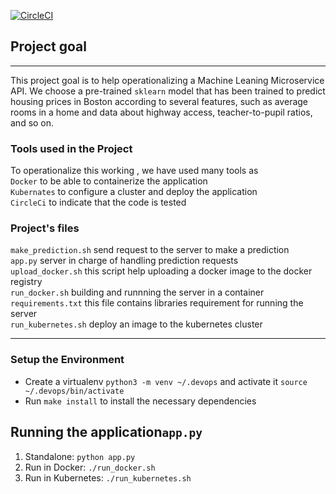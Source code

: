 [![CircleCI](https://circleci.com/gh/vivekgouda/udacity-project-5/tree/master.svg?style=svg)](https://circleci.com/gh/vivekgouda/udacity-project-5/tree/master)

## Project goal
----------------------

This project goal is to help operationalizing a Machine Leaning Microservice API. We choose a pre-trained `sklearn` model that has been trained to predict housing prices in Boston according to several features, such as average rooms in a home and data about highway access, teacher-to-pupil ratios, and so on.

### Tools used in the Project 

To operationalize this working , we have used many tools as  <br/>`Docker` to be able to containerize the application
   <br/>`Kubernates` to configure a cluster and deploy the application
   <br/>`CircleCi` to indicate that the code is tested

### Project's files

`make_prediction.sh` send request to the server to make a prediction <br/>
`app.py` server in charge of handling prediction requests <br/> 
`upload_docker.sh` this script help uploading a docker image to the docker registry  <br/>
`run_docker.sh` building and runnning the server in a container <br/>
`requirements.txt` this file contains libraries requirement for running the server <br/>
`run_kubernetes.sh` deploy an image to the kubernetes cluster <br/>

---

### Setup the Environment

* Create a virtualenv `python3 -m venv ~/.devops` and activate it `source ~/.devops/bin/activate`
* Run `make install` to install the necessary dependencies

## Running the application`app.py`


1. Standalone:  `python app.py`
2. Run in Docker:  `./run_docker.sh`
3. Run in Kubernetes:  `./run_kubernetes.sh`
